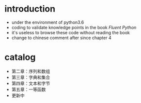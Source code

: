# introduction
-   under the environment of python3.6
-   coding to validate knowledge points in the book *Fluent Python*
-   it's useless to browse these code without reading the book
-   change to chinese comment after since chapter 4

# catalog
-   第二章：序列和数组
-   第三章：字典和集合
-   第四章：文本和字节
-   第五章：一等函数
-   更新中